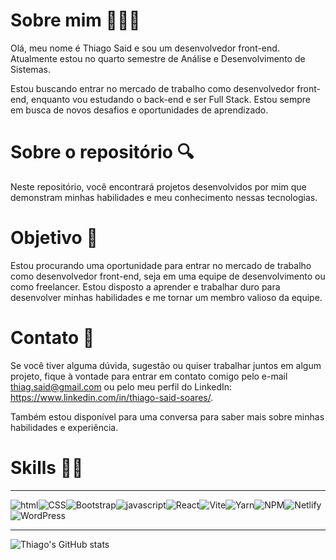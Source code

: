 # Sobre mim 👨🏾‍💻
Olá, meu nome é Thiago Said e sou um desenvolvedor front-end. Atualmente estou no quarto semestre de Análise e Desenvolvimento de Sistemas.

Estou buscando entrar no mercado de trabalho como desenvolvedor front-end, enquanto vou estudando o back-end e ser Full Stack. 
Estou sempre em busca de novos desafios e oportunidades de aprendizado.

# Sobre o repositório 🔍
Neste repositório, você encontrará projetos desenvolvidos por mim que demonstram minhas habilidades e meu conhecimento nessas tecnologias.

# Objetivo 🎯
Estou procurando uma oportunidade para entrar no mercado de trabalho como desenvolvedor front-end, seja em uma equipe de desenvolvimento ou como freelancer. Estou disposto a aprender e trabalhar duro para desenvolver minhas habilidades e me tornar um membro valioso da equipe.

# Contato 📡
Se você tiver alguma dúvida, sugestão ou quiser trabalhar juntos em algum projeto, fique à vontade para entrar em contato comigo pelo e-mail thiag.said@gmail.com ou pelo meu perfil do LinkedIn: https://www.linkedin.com/in/thiago-said-soares/. 

Também estou disponível para uma conversa para saber mais sobre minhas habilidades e experiência.


# Skills 🐱‍👤
---
![html](https://img.shields.io/badge/HTML5-E34F26?style=for-the-badge&logo=html5&logoColor=white)![CSS](https://img.shields.io/badge/CSS3-1572B6?style=for-the-badge&logo=css3&logoColor=white)![Bootstrap](https://img.shields.io/badge/bootstrap-%23563D7C.svg?style=for-the-badge&logo=bootstrap&logoColor=white)![javascript](https://img.shields.io/badge/JavaScript-323330?style=for-the-badge&logo=javascript&logoColor=F7DF1E)![React](https://img.shields.io/badge/React-20232A?style=for-the-badge&logo=react&logoColor=61DAFB)![Vite](https://img.shields.io/badge/vite-%23646CFF.svg?style=for-the-badge&logo=vite&logoColor=white)![Yarn](https://img.shields.io/badge/yarn-%232C8EBB.svg?style=for-the-badge&logo=yarn&logoColor=white)![NPM](https://img.shields.io/badge/NPM-%23000000.svg?style=for-the-badge&logo=npm&logoColor=white)![Netlify](https://img.shields.io/badge/netlify-%23000000.svg?style=for-the-badge&logo=netlify&logoColor=#00C7B7)![WordPress](https://img.shields.io/badge/WordPress-%23117AC9.svg?style=for-the-badge&logo=WordPress&logoColor=white)

---

![Thiago's GitHub stats](https://github-readme-stats.vercel.app/api?username=thiagosaidm&show_icons=true&theme=transparent)
